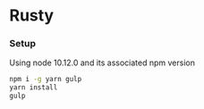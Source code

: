 # Rusty

### Setup
Using node 10.12.0 and its associated npm version
```bash
npm i -g yarn gulp
yarn install
gulp
``` 